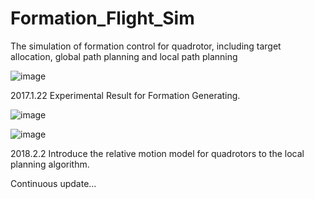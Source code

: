 # Formation_Flight_Sim
The simulation of formation control for quadrotor, including target allocation, global path planning and local path planning

![image](https://github.com/heartxuxuxu/Formation_Flight_Sim/blob/master/Formation.gif)

2017.1.22 Experimental Result for Formation Generating.

![image](https://github.com/heartxuxuxu/Formation_Flight_Sim/blob/master/2018.2.2.16.20formation.gif)

![image](https://github.com/heartxuxuxu/Formation_Flight_Sim/blob/master/2018.2.2.16.26formation.gif)

2018.2.2 Introduce the relative motion model for quadrotors to the local planning algorithm.

Continuous update...
